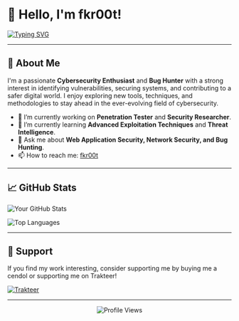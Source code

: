 # 👋 Hello, I'm fkr00t!

[![Typing SVG](https://readme-typing-svg.demolab.com?font=Fira+Code&pause=1000&color=00FF00&width=435&lines=Welcome+to+my+GitHub+Profile!;Cybersecurity+Enthusiast;Bug+Hunter;Penetration+Tester)](https://git.io/typing-svg)

---

## 🚀 About Me

I'm a passionate **Cybersecurity Enthusiast** and **Bug Hunter** with a strong interest in identifying vulnerabilities, securing systems, and contributing to a safer digital world. I enjoy exploring new tools, techniques, and methodologies to stay ahead in the ever-evolving field of cybersecurity.

- 🔭 I’m currently working on **Penetration Tester** and **Security Researcher**.
- 🌱 I’m currently learning **Advanced Exploitation Techniques** and **Threat Intelligence**.
- 💬 Ask me about **Web Application Security, Network Security, and Bug Hunting**.
- 📫 How to reach me: [fkr00t](mailto:fkr00t@duck.com)

---


## 📈 GitHub Stats

![Your GitHub Stats](https://github-readme-stats.vercel.app/api?username=fkr00t&show_icons=true&theme=radical)

![Top Languages](https://github-readme-stats.vercel.app/api/top-langs/?username=fkr00t&layout=compact&theme=radical)

---


## 🌟 Support

If you find my work interesting, consider supporting me by buying me a cendol or supporting me on Trakteer!

[![Trakteer](https://img.shields.io/badge/-Trakteer-FF5E5E?style=flat-square&logo=ko-fi&logoColor=white)](https://trakteer.id/fkr00t)

---

<p align="center">
  <img src="https://komarev.com/ghpvc/?username=fkr00t&label=Profile%20Views&color=blue&style=flat-square" alt="Profile Views" />
</p>
